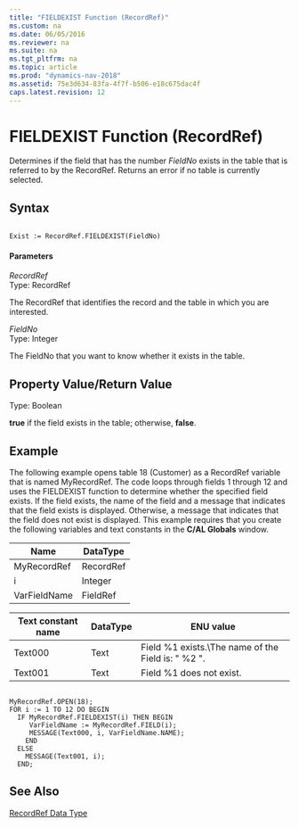 ```yaml
---
title: "FIELDEXIST Function (RecordRef)"
ms.custom: na
ms.date: 06/05/2016
ms.reviewer: na
ms.suite: na
ms.tgt_pltfrm: na
ms.topic: article
ms.prod: "dynamics-nav-2018"
ms.assetid: 75e3d634-83fa-4f7f-b506-e18c675dac4f
caps.latest.revision: 12
---
```

# FIELDEXIST Function (RecordRef)
Determines if the field that has the number *FieldNo* exists in the table that is referred to by the RecordRef. Returns an error if no table is currently selected.  
  
## Syntax  
  
```  
  
Exist := RecordRef.FIELDEXIST(FieldNo)  
```  
  
#### Parameters  
 *RecordRef*  
 Type: RecordRef  
  
 The RecordRef that identifies the record and the table in which you are interested.  
  
 *FieldNo*  
 Type: Integer  
  
 The FieldNo that you want to know whether it exists in the table.  
  
## Property Value/Return Value  
 Type: Boolean  
  
 **true** if the field exists in the table; otherwise, **false**.  
  
## Example  
 The following example opens table 18 \(Customer\) as a RecordRef variable that is named MyRecordRef. The code loops through fields 1 through 12 and uses the FIELDEXIST function to determine whether the specified field exists. If the field exists, the name of the field and a message that indicates that the field exists is displayed. Otherwise, a message that indicates that the field does not exist is displayed. This example requires that you create the following variables and text constants in the **C/AL Globals** window.  
    
 
|Name|DataType|
|-|-|   
|MyRecordRef|RecordRef|  
|i|Integer|  
|VarFieldName|FieldRef|  
  
|Text constant name|DataType|ENU value|  
|------------------------|--------------|---------------|  
|Text000|Text|Field %1 exists.\\The name of the Field is: " %2 ".|  
|Text001|Text|Field %1 does not exist.|  
  
```  
  
MyRecordRef.OPEN(18);  
FOR i := 1 TO 12 DO BEGIN  
  IF MyRecordRef.FIELDEXIST(i) THEN BEGIN  
     VarFieldName := MyRecordRef.FIELD(i);  
     MESSAGE(Text000, i, VarFieldName.NAME);  
    END  
  ELSE  
    MESSAGE(Text001, i);  
  END;  
```  
  
## See Also  
 [RecordRef Data Type](RecordRef-Data-Type.md)